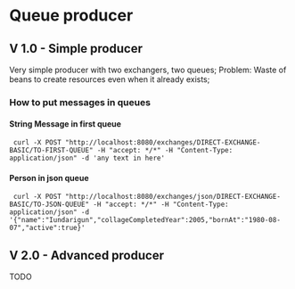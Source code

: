 # Queue producer

## V 1.0 - Simple producer
Very simple producer with two exchangers, two queues;
Problem: Waste of beans to create resources even when it already exists;

### How to put messages in queues
#### String Message in first queue
```curl
 curl -X POST "http://localhost:8080/exchanges/DIRECT-EXCHANGE-BASIC/TO-FIRST-QUEUE" -H "accept: */*" -H "Content-Type: application/json" -d 'any text in here'
```

#### Person in json queue
```curl
 curl -X POST "http://localhost:8080/exchanges/json/DIRECT-EXCHANGE-BASIC/TO-JSON-QUEUE" -H "accept: */*" -H "Content-Type: application/json" -d '{"name":"Iundarigun","collageCompletedYear":2005,"bornAt":"1980-08-07","active":true}'
```
## V 2.0 - Advanced producer
TODO

